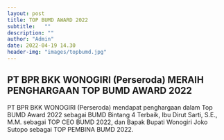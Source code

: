 ```yaml
---
layout: post
title: TOP BUMD AWARD 2022
subtitle:   ""
description: ""
author: "Admin"
date: 2022-04-19 14.30
header-img: "images/topbumd.jpg"
---
```



## PT BPR BKK WONOGIRI (Perseroda) MERAIH PENGHARGAAN TOP BUMD AWARD 2022

PT BPR BKK WONOGIRI (Perseroda) mendapat penghargaan dalam Top BUMD Award 2022 sebagai BUMD Bintang 4 Terbaik, Ibu Dirut Sarti, S.E., M.M. sebagai TOP CEO BUMD 2022, dan Bapak Bupati Wonogiri Joko Sutopo sebagai TOP PEMBINA BUMD 2022.

<img src="/images/topbumd1.JPG" class="img-responsive img-centered" alt="">

